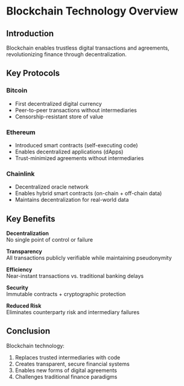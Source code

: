 # Blockchain Technology Overview

## Introduction
Blockchain enables trustless digital transactions and agreements, revolutionizing finance through decentralization.

## Key Protocols

### Bitcoin
- First decentralized digital currency
- Peer-to-peer transactions without intermediaries
- Censorship-resistant store of value

### Ethereum
- Introduced smart contracts (self-executing code)
- Enables decentralized applications (dApps)
- Trust-minimized agreements without intermediaries

### Chainlink
- Decentralized oracle network
- Enables hybrid smart contracts (on-chain + off-chain data)
- Maintains decentralization for real-world data

## Key Benefits

**Decentralization**  
No single point of control or failure

**Transparency**  
All transactions publicly verifiable while maintaining pseudonymity

**Efficiency**  
Near-instant transactions vs. traditional banking delays

**Security**  
Immutable contracts + cryptographic protection

**Reduced Risk**  
Eliminates counterparty risk and intermediary failures

## Conclusion
Blockchain technology:
1. Replaces trusted intermediaries with code
2. Creates transparent, secure financial systems
3. Enables new forms of digital agreements
4. Challenges traditional finance paradigms

